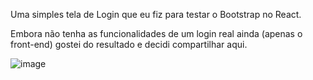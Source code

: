 Uma simples tela de Login que eu fiz para testar o Bootstrap no React.

Embora não tenha as funcionalidades de um login real ainda (apenas o front-end) gostei do resultado e decidi compartilhar aqui.

![image](https://user-images.githubusercontent.com/76629457/159947625-590fff07-e2c7-419f-83c8-953f013c61c8.png)

